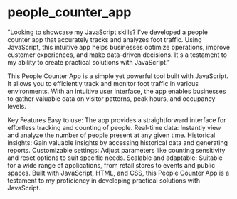 # people_counter_app
 "Looking to showcase my JavaScript skills? I've developed a people counter app that accurately tracks and analyzes foot traffic. Using JavaScript, this intuitive app helps businesses optimize operations, improve customer experiences, and make data-driven decisions. It's a testament to my ability to create practical solutions with JavaScript."

This People Counter App is a simple yet powerful tool built with JavaScript. It allows you to efficiently track and monitor foot traffic in various environments. With an intuitive user interface, the app enables businesses to gather valuable data on visitor patterns, peak hours, and occupancy levels.

Key Features
Easy to use: The app provides a straightforward interface for effortless tracking and counting of people.
Real-time data: Instantly view and analyze the number of people present at any given time.
Historical insights: Gain valuable insights by accessing historical data and generating reports.
Customizable settings: Adjust parameters like counting sensitivity and reset options to suit specific needs.
Scalable and adaptable: Suitable for a wide range of applications, from retail stores to events and public spaces.
Built with JavaScript, HTML, and CSS, this People Counter App is a testament to my proficiency in developing practical solutions with JavaScript.
